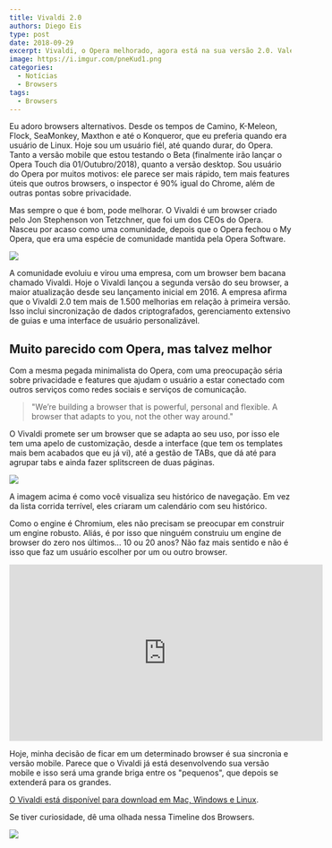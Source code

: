 ```yaml
---
title: Vivaldi 2.0
authors: Diego Eis
type: post
date: 2018-09-29
excerpt: Vivaldi, o Opera melhorado, agora está na sua versão 2.0. Vale a pena ver.
image: https://i.imgur.com/pneKud1.png
categories:
  - Notícias
  - Browsers
tags:
  - Browsers
---
```


Eu adoro browsers alternativos. Desde os tempos de Camino, K-Meleon, Flock, SeaMonkey, Maxthon e até o Konqueror, que eu preferia quando era usuário de Linux. Hoje sou um usuário fiél, até quando durar, do Opera. Tanto a versão mobile que estou testando o Beta (finalmente irão lançar o Opera Touch dia 01/Outubro/2018), quanto a versão desktop. Sou usuário do Opera por muitos motivos: ele parece ser mais rápido, tem mais features úteis que outros browsers, o inspector é 90% igual do Chrome, além de outras pontas sobre privacidade.

Mas sempre o que é bom, pode melhorar. O Vivaldi é um browser criado pelo Jon Stephenson von Tetzchner, que foi um dos CEOs do Opera. Nasceu por acaso como uma comunidade, depois que o Opera fechou o My Opera, que era uma espécie de comunidade mantida pela Opera Software. 

![](https://vivaldi.com/wp-content/uploads/2018/02/background-image-4.jpg)

A comunidade evoluiu e virou uma empresa, com um browser bem bacana chamado Vivaldi. Hoje o Vivaldi lançou a segunda versão do seu browser, a maior atualização desde seu lançamento inicial em 2016. A empresa afirma que o Vivaldi 2.0 tem mais de 1.500 melhorias em relação à primeira versão. Isso inclui sincronização de dados criptografados, gerenciamento extensivo de guias e uma interface de usuário personalizável.

## Muito parecido com Opera, mas talvez melhor

Com a mesma pegada minimalista do Opera, com uma preocupação séria sobre privacidade e features que ajudam o usuário a estar conectado com outros serviços como redes sociais e serviços de comunicação. 

> "We’re building a browser that is powerful, personal and flexible. A browser that adapts to you, not the other way around."

O Vivaldi promete ser um browser que se adapta ao seu uso, por isso ele tem uma apelo de customização, desde a interface (que tem os templates mais bem acabados que eu já vi), até a gestão de TABs, que dá até para agrupar tabs e ainda fazer splitscreen de duas páginas.

![](https://i.imgur.com/kDPlzkj.jpg)

A imagem acima é como você visualiza seu histórico de navegação. Em vez da lista corrida terrível, eles criaram um calendário com seu histórico.

Como o engine é Chromium, eles não precisam se preocupar em construir um engine robusto. Aliás, é por isso que ninguém construiu um engine de browser do zero nos últimos... 10 ou 20 anos? Não faz mais sentido e não é isso que faz um usuário escolher por um ou outro browser.

<iframe width="560" height="315" src="https://www.youtube.com/embed/feGKcVUjj0s" frameborder="0" allow="autoplay; encrypted-media" allowfullscreen></iframe>

Hoje, minha decisão de ficar em um determinado browser é sua sincronia e versão mobile. Parece que o Vivaldi já está desenvolvendo sua versão mobile e isso será uma grande briga entre os "pequenos", que depois se extenderá para os grandes.

[O Vivaldi está disponível para download em Mac, Windows e Linux](http://bit.ly/2QdOC21).

Se tiver curiosidade, dê uma olhada nessa Timeline dos Browsers.

![](https://upload.wikimedia.org/wikipedia/commons/7/74/Timeline_of_web_browsers.svg)